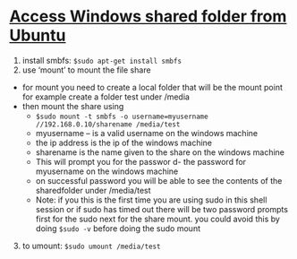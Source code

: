 # [Access Windows shared folder from Ubuntu](http://mytechnotes.wordpress.com/2007/05/21/windows-shared-folder-from-ubuntu/)

1. install smbfs: `$sudo apt-get install smbfs`
2. use ‘mount’ to mount the file share
* for mount you need to create a local folder that will be the mount point for example create a folder test under /media
* then mount the share using
  * `$sudo mount -t smbfs -o username=myusername //192.168.0.10/sharename /media/test`
  * myusername – is a valid username on the windows machine
  * the ip address is the ip of the windows machine
  * sharename is the name given to the share on the windows machine
  * This will prompt you for the passwor d- the password for myusername on the windows machine
  * on successful password you will be able to see the contents of the sharedfolder under /media/test
  * Note: if you this is the first time you are using sudo in this shell session or if sudo has timed out there will be two password prompts first for the sudo next for the share mount. you could avoid this by doing `$sudo -v` before doing the sudo mount

3. to umount:
`$sudo umount /media/test`
